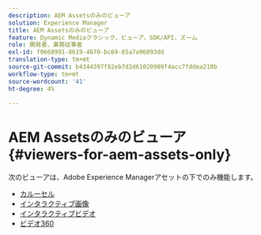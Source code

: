```yaml
---
description: AEM Assetsのみのビューア
solution: Experience Manager
title: AEM Assetsのみのビューア
feature: Dynamic Mediaクラシック，ビューア，SDK/API，ズーム
role: 開発者、業務従事者
exl-id: f0668991-8619-4670-bc69-85a7a96893dd
translation-type: tm+mt
source-git-commit: b4344397f82eb7d2d61020909f4acc7fddea210b
workflow-type: tm+mt
source-wordcount: '41'
ht-degree: 4%

---
```


# AEM Assetsのみのビューア{#viewers-for-aem-assets-only}

次のビューアは、Adobe Experience Managerアセットの下でのみ機能します。

* [カルーセル](c-html5-aem-carousel/c-html5-aem-carousel.md)
* [インタラクティブ画像](c-html5-aem-interactive-images/c-html5-aem-interactive-images.md)
* [インタラクティブビデオ](c-html5-aem-int-video/c-html5-aem-int-video.md)
* [ビデオ360](c-html5-aem-video360/c-html5-aem-video360.md)
